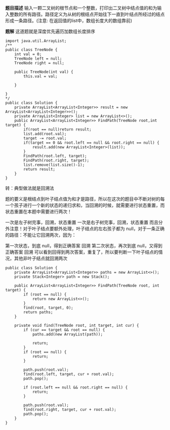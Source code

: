 **题目描述**
输入一颗二叉树的根节点和一个整数，打印出二叉树中结点值的和为输入整数的所有路径。路径定义为从树的根结点开始往下一直到叶结点所经过的结点形成一条路径。(注意: 在返回值的list中，数组长度大的数组靠前)

**题解**
这道题就是深度优先遍历加数组长度排序

```
import java.util.ArrayList;
/**
public class TreeNode {
    int val = 0;
    TreeNode left = null;
    TreeNode right = null;

    public TreeNode(int val) {
        this.val = val;

    }

}
*/
public class Solution {
    private ArrayList<ArrayList<Integer>> result = new ArrayList<ArrayList<Integer>>();
    private ArrayList<Integer> list = new ArrayList<>();
    public ArrayList<ArrayList<Integer>> FindPath(TreeNode root,int target) {
        if(root == null)return result;
        list.add(root.val);
        target -= root.val;
        if(target == 0 && root.left == null && root.right == null) {
            result.add(new ArrayList<Integer>(list));
        }
        FindPath(root.left, target);
        FindPath(root.right, target);
        list.remove(list.size()-1);
        return result;
    }
}
```

转：典型做法就是回溯法

题的要义是根结点到叶子结点值为和才是路径，所以在这次的题目中不断对树的每一个孩子进行一个新的状态的递归求和，当回溯的时候，就需要进行状态重置，而状态重置在本题中需要进行两次！

一次是左子树完事，回溯，状态重置
一次是右子树完事，回溯，状态重置
而且分外注意！对于叶子结点要额外处理，叶子结点的左右孩子都为 null，对于一条正确的路径：不能让它回溯两次，因为：

第一次状态，到底 null，得到正确答案
回溯
第二次状态，再次到底 null，又得到正确答案
回溯
可以看到回得到两次答案，重复了，所以要判断一下叶子结点的情况，其他非叶子结点就回溯两次
```
public class Solution {
    private ArrayList<ArrayList<Integer>> paths = new ArrayList<>();
    private Stack<Integer> path = new Stack();
 
    public ArrayList<ArrayList<Integer>> FindPath(TreeNode root, int target) {
        if (root == null) {
            return new ArrayList<>();
        }
        find(root, target, 0);
        return paths;
    }
 
    private void find(TreeNode root, int target, int cur) {
        if (cur == target && root == null) {
            paths.add(new ArrayList(path));
 
            return;
        }
        if (root == null) {
            return;
        }
 
        path.push(root.val);
        find(root.left, target, cur + root.val);
        path.pop();
 
        if (root.left == null && root.right == null) {
            return;
        }
 
        path.push(root.val);
        find(root.right, target, cur + root.val);
        path.pop();
    }
}
```